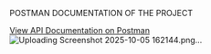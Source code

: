 POSTMAN DOCUMENTATION OF THE PROJECT

[View API Documentation on Postman](https://documenter.getpostman.com/view/48137311/2sB3QDusG6)
![Uploading Screenshot 2025-10-05 162144.png…]()
